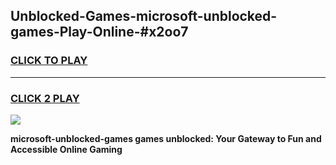 
## Unblocked-Games-microsoft-unblocked-games-Play-Online-#x2oo7
<h3>
<a href="https://premium.freeplayer.one?title=microsoft-unblocked-games&ref=27F">CLICK TO PLAY</a></h3>
<hr>

<h3>
<a href="https://premium.freeplayer.one?title=microsoft-unblocked-games&ref=27F">CLICK 2 PLAY</a>
  
</h3>

<a href="https://premium.freeplayer.one?title=microsoft-unblocked-games&ref=27F"><img src="https://clearcache.store/games.png"></a>


**microsoft-unblocked-games games unblocked: Your Gateway to Fun and Accessible Online Gaming**
